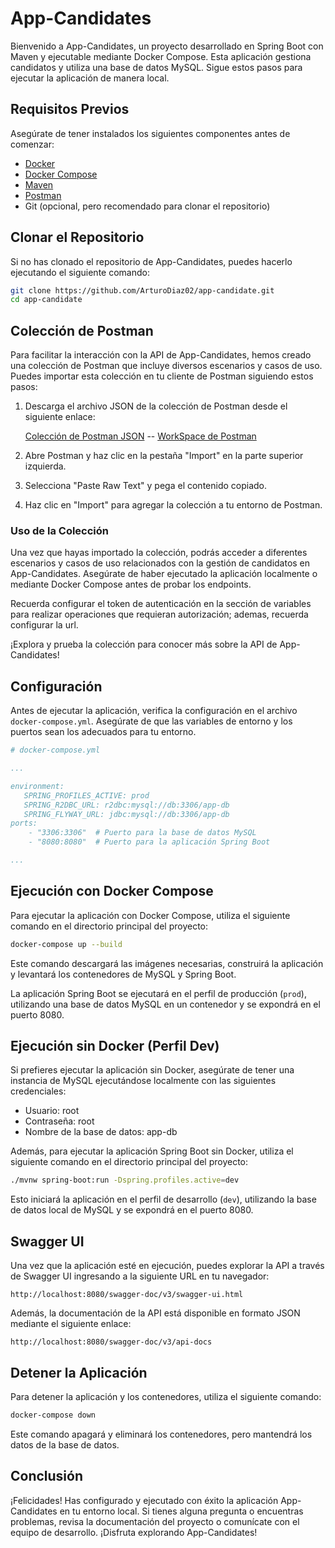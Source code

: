 # App-Candidates

Bienvenido a App-Candidates, un proyecto desarrollado en Spring Boot con Maven y ejecutable mediante Docker Compose. Esta aplicación gestiona candidatos y utiliza una base de datos MySQL. Sigue estos pasos para ejecutar la aplicación de manera local.

## Requisitos Previos

Asegúrate de tener instalados los siguientes componentes antes de comenzar:

- [Docker](https://www.docker.com/get-started)
- [Docker Compose](https://docs.docker.com/compose/install/)
- [Maven](https://maven.apache.org/download.cgi)
- [Postman](https://www.postman.com/downloads/)
- Git (opcional, pero recomendado para clonar el repositorio)

## Clonar el Repositorio

Si no has clonado el repositorio de App-Candidates, puedes hacerlo ejecutando el siguiente comando:

```bash
git clone https://github.com/ArturoDiaz02/app-candidate.git
cd app-candidate
```
## Colección de Postman

Para facilitar la interacción con la API de App-Candidates, hemos creado una colección de Postman que incluye diversos escenarios y casos de uso. Puedes importar esta colección en tu cliente de Postman siguiendo estos pasos:

1. Descarga el archivo JSON de la colección de Postman desde el siguiente enlace:

   [Colección de Postman JSON](https://drive.google.com/file/d/1Mv_x8ZRjgtw5DTZt8hRXxqjC2aCPnV4Y/view?usp=sharing) --
   [WorkSpace de Postman](https://www.postman.com/nortquery/workspace/seek/overview)
2. Abre Postman y haz clic en la pestaña "Import" en la parte superior izquierda.

3. Selecciona "Paste Raw Text" y pega el contenido copiado.

4. Haz clic en "Import" para agregar la colección a tu entorno de Postman.

### Uso de la Colección

Una vez que hayas importado la colección, podrás acceder a diferentes escenarios y casos de uso relacionados con la gestión de candidatos en App-Candidates. Asegúrate de haber ejecutado la aplicación localmente o mediante Docker Compose antes de probar los endpoints.

Recuerda configurar el token de autenticación en la sección de variables para realizar operaciones que requieran autorización; ademas, recuerda configurar la url.

¡Explora y prueba la colección para conocer más sobre la API de App-Candidates!

## Configuración

Antes de ejecutar la aplicación, verifica la configuración en el archivo `docker-compose.yml`. Asegúrate de que las variables de entorno y los puertos sean los adecuados para tu entorno.

```yaml
# docker-compose.yml

...

environment:
   SPRING_PROFILES_ACTIVE: prod
   SPRING_R2DBC_URL: r2dbc:mysql://db:3306/app-db
   SPRING_FLYWAY_URL: jdbc:mysql://db:3306/app-db
ports:
    - "3306:3306"  # Puerto para la base de datos MySQL
    - "8080:8080"  # Puerto para la aplicación Spring Boot

...
```

## Ejecución con Docker Compose

Para ejecutar la aplicación con Docker Compose, utiliza el siguiente comando en el directorio principal del proyecto:

```bash
docker-compose up --build
```

Este comando descargará las imágenes necesarias, construirá la aplicación y levantará los contenedores de MySQL y Spring Boot.

La aplicación Spring Boot se ejecutará en el perfil de producción (`prod`), utilizando una base de datos MySQL en un contenedor y se expondrá en el puerto 8080.

## Ejecución sin Docker (Perfil Dev)

Si prefieres ejecutar la aplicación sin Docker, asegúrate de tener una instancia de MySQL ejecutándose localmente con las siguientes credenciales:

- Usuario: root
- Contraseña: root
- Nombre de la base de datos: app-db

Además, para ejecutar la aplicación Spring Boot sin Docker, utiliza el siguiente comando en el directorio principal del proyecto:

```bash
./mvnw spring-boot:run -Dspring.profiles.active=dev
```

Esto iniciará la aplicación en el perfil de desarrollo (`dev`), utilizando la base de datos local de MySQL y se expondrá en el puerto 8080.

## Swagger UI

Una vez que la aplicación esté en ejecución, puedes explorar la API a través de Swagger UI ingresando a la siguiente URL en tu navegador:

```
http://localhost:8080/swagger-doc/v3/swagger-ui.html
```
Además, la documentación de la API está disponible en formato JSON mediante el siguiente enlace:

```
http://localhost:8080/swagger-doc/v3/api-docs
```

## Detener la Aplicación

Para detener la aplicación y los contenedores, utiliza el siguiente comando:

```bash
docker-compose down
```

Este comando apagará y eliminará los contenedores, pero mantendrá los datos de la base de datos.

## Conclusión

¡Felicidades! Has configurado y ejecutado con éxito la aplicación App-Candidates en tu entorno local. Si tienes alguna pregunta o encuentras problemas, revisa la documentación del proyecto o comunícate con el equipo de desarrollo. ¡Disfruta explorando App-Candidates!
